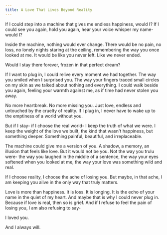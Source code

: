 ```yaml
---
title: A Love That Lives Beyond Reality
---
```

If I could step into a machine that gives me endless happiness, would I? If I could see you again, hold you again, hear your voice whisper my name- would I?

Inside the machine, nothing would ever change. There would be no pain, no loss, no lonely nights staring at the ceiling, remembering the way you once looked at me. It would be like you never left. Like we never ended.

Would I stay there forever, frozen in that perfect dream?

If I want to plug in, I could relive every moment we had together. The way you smiled when I surprised you. The way your fingers traced small circles on my skin as we talked about nothing and everything. I could walk beside you again, feeling your warmth against me, as if time had never stolen you away.

No more heartbreak. No more missing you. Just love, endless and untouched by the cruelty of reality. If I plug in, I never have to wake up to the emptiness of a world without you.

But if I stay- if I choose the real world- I keep the truth of what we were. I keep the weight of the love we built, the kind that wasn't happiness, but something deeper. Something painful, beautiful, and irreplaceable.

The machine could give me a version of you. A shadow, a memory, an illusion that feels like love. But it would not be you. Not the way you trulu were- the way you laughed in the middle of a sentence, the way your eyes softened when you looked at me, the way your love was something wild and real.

If I choose reality, I choose the ache of losing you. But maybe, in that ache, I am keeping you alive in the only way that truly matters.

Love is more than happiness. It is loss. It is longing. It is the echo of your name in the quiet of my heart. And maybe that is why I could never plug in. Because if love is real, then so is grief. And if I refuse to feel the pain of losing you, I am also refusing to say-

I loved you.

And I always will.